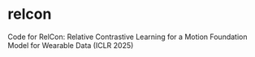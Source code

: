 # relcon
Code for RelCon: Relative Contrastive Learning for a Motion Foundation Model for Wearable Data (ICLR 2025)
